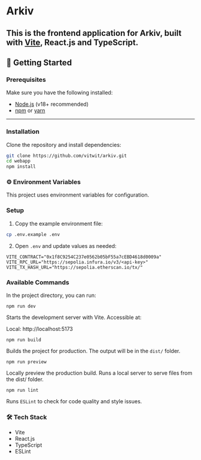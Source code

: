 # Arkiv

This is the frontend application for **Arkiv**, built with [Vite](https://vitejs.dev/), React.js and TypeScript.  
---

## 🚀 Getting Started

### Prerequisites
Make sure you have the following installed:
- [Node.js](https://nodejs.org/) (v18+ recommended)
- [npm](https://www.npmjs.com/) or [yarn](https://yarnpkg.com/)

---

### Installation

Clone the repository and install dependencies:

```bash
git clone https://github.com/vitwit/arkiv.git
cd webapp
npm install
```

### ⚙️ Environment Variables

This project uses environment variables for configuration.

### Setup

1. Copy the example environment file:
  ```bash
  cp .env.example .env
  ```
2. Open `.env` and update values as needed:

```
VITE_CONTRACT="0x1f8C9254C237e0562b05bF55a7cEBD4618d0009a"
VITE_RPC_URL="https://sepolia.infura.io/v3/<api-key>"
VITE_TX_HASH_URL="https://sepolia.etherscan.io/tx/"
```



### Available Commands

In the project directory, you can run:

```
npm run dev
```

Starts the development server with Vite.
Accessible at:

Local: http://localhost:5173

```
npm run build
```
Builds the project for production. The output will be in the `dist/` folder.


```
npm run preview
```

Locally preview the production build.
Runs a local server to serve files from the dist/ folder.

```
npm run lint
```

Runs `ESLint` to check for code quality and style issues.

### 🛠️ Tech Stack
- Vite
- React.js
- TypeScript
- ESLint
 